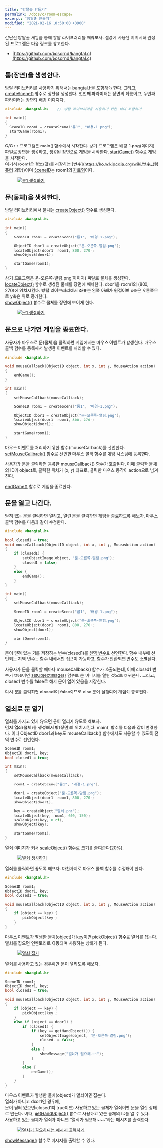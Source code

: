 ```yaml
---
title: "방탈출 만들기"
permalink: /docs/c/room-escape/
excerpt: "방탈출 만들기"
modified: "2021-02-16 10:50:00 +0900"
---
```

간단한 방탈출 게임을 통해 방탈 라이브러리를 배워보자.
설명에 사용된 이미지와 완성된 프로그램은 다음 링크를 참고한다.
- [https://github.com/bosornd/bangtal.c](https://github.com/bosornd/bangtal.c)

## 룸(장면)을 생성한다.

방탈 라이브러리를 사용하기 위해서는 bangtal.h을 포함해야 한다.
그리고, [createScene()](/api/bangtal_8h.html#a3b2c14502ab6ce66c317b12308915234) 함수로
장면을 생성한다.
첫번째 파라미터는 장면의 이름이고, 두번째 파라미터는 장면의 배경 이미지다.
```c++
#include <bangtal.h>    // 방탈 라이브러리를 사용하기 위한 헤더 포함하기

int main()
{
  SceneID room1 = createScene("룸1", "배경-1.png");
  startGame(room1);
}
```

C/C++ 프로그램은 main() 함수에서 시작한다.
상기 프로그램은 배경-1.png(이미지) 파일로 장면을 생성하고, 생성된 장면으로 게임을 시작한다.
[startGame()](/api/bangtal_8h.html#a4426589c4897d66f1af5e856056a33a7) 함수로 게임을 시작한다.<br />
여기서 room1은 정보(값)를 저장하는 [변수](https://ko.wikipedia.org/wiki/변수_(컴퓨터 과학))이며 [SceneID](/api/bangtal_8h.html#a4276516c60e90dcc61adda40ef8dd0e5)는 room1의 [자료형](https://ko.wikipedia.org/wiki/자료형)이다.

<figure>
  <a href="/assets/images/create_room1.png">
  <img src="/assets/images/create_room1.png" alt="룸1 생성하기"></a>
</figure>

## 문(물체)을 생성한다.

방탈 라이브러리에서 물체는 [createObject()](/api/bangtal_8h.html#a0e7f05670de47ad24a63591b69bbe793)
함수로 생성한다.
```c++
#include <bangtal.h>

int main()
{
	SceneID room1 = createScene("룸1", "배경-1.png");

	ObjectID door1 = createObject("문-오른쪽-열림.png");
	locateObject(door1, room1, 800, 270);
	showObject(door1);

	startGame(room1);
}
```
상기 프로그램은 문-오른쪽-열림.png(이미지) 파일로 물체를 생성한다. [locateObject()](/api/bangtal_8h.html#a841791c660e8b5781662fbaf28620182) 함수로 생성된 물체를 장면에 배치한다.
door1을 room1의 (800, 270)에 위치시킨다.
방탈 라이브러리에서 좌표는 왼쪽 아래가 원점이며 x축은 오른쪽으로 y축은 위로 증가한다.<br />
[showObject()](/api/bangtal_8h.html#ae46082fc3da39525de3691944049afd5) 함수로
물체를 장면에 보이게 한다.

<figure>
  <a href="/assets/images/create_door1.png">
  <img src="/assets/images/create_door1.png" alt="문1 생성하기"></a>
</figure>

## 문으로 나가면 게임을 종료한다.
사용자가 마우스로 문(물체)을 클릭하면 게임에서는 마우스 이벤트가 발생한다.
마우스 콜백 함수를 등록해서 발생한 이벤트를 처리할 수 있다.

```c++
#include <bangtal.h>

void mouseCallback(ObjectID object, int x, int y, MouseAction action)
{
	endGame();
}

int main()
{
	setMouseCallback(mouseCallback);

	SceneID room1 = createScene("룸1", "배경-1.png");

	ObjectID door1 = createObject("문-오른쪽-열림.png");
	locateObject(door1, room1, 800, 270);
	showObject(door1);

	startGame(room1);
}
```
마우스 이벤트를 처리하기 위한 함수(mouseCallback)를 선언한다.
[setMouseCallback()](/api/bangtal_8h.html#a9b828a65e91609a44cd7e2ec8456e3b0) 함수로
선언한 마우스 콜백 함수를 게임 시스템에 등록한다.<br />

사용자가 문을 클릭하면 등록한 mouseCallback() 함수가 호출된다.
이때 클릭한 물체의 ID가 object로, 클릭한 위치가 (x, y) 좌표로, 클릭한 마우스 동작이
action으로 넘겨진다.<br />

[endGame()](/api/bangtal_8h.html#aeda119595fcc834db9cfec532a90cf79) 함수로
게임을 종료한다.

## 문을 열고 나간다.
닫혀 있는 문을 클릭하면 열리고, 열린 문을 클릭하면 게임을 종료하도록 해보자.
마우스 콜백 함수를 다음과 같이 수정한다.
```c++
#include <bangtal.h>

bool closed1 = true;
void mouseCallback(ObjectID object, int x, int y, MouseAction action)
{
	if (closed1) {
		setObjectImage(object, "문-오른쪽-열림.png");
		closed1 = false;
	}
	else {
		endGame();
	}
}

int main()
{
	setMouseCallback(mouseCallback);

	SceneID room1 = createScene("룸1", "배경-1.png");

	ObjectID door1 = createObject("문-오른쪽-닫힘.png");
	locateObject(door1, room1, 800, 270);
	showObject(door1);

	startGame(room1);
}
```
문이 닫혀 있는 가를 저장하는 변수(closed1)를 [전역 변수](https://ko.wikipedia.org/wiki/전역_변수)로 선언한다. 함수 내부에 선언되는 지역 변수는 함수 내에서만 접근이 가능하고, 함수가 반환되면 변수도 소멸된다.<br />

사용자가 문을 클릭할 때마다 mouseCallback() 함수가 호출되는데,
이때 closed1 변수가 true이면
[setObjectImage()](/api/bangtal_8h.html#a24c292b7d1ab92d00f10d75c06db3f48) 함수로
문 이미지를 열린 것으로 바꿔준다. 그리고, closed1 변수를 false로 해서 문이 열려 있음을 저장한다.<br />

다시 문을 클릭하면 closed1이 false이므로 else 문이 실행되어 게임이 종료된다.

## 열쇠로 문 열기
열쇠를 가지고 있지 않으면 문이 열리지 않도록 해보자.<br />
먼저 열쇠(물체)를 생성해서 방(장면)에 위치시킨다. main() 함수를 다음과 같이 변경한다.
이때 ObjectID door1과 key도 mouseCallback() 함수에서도 사용할 수 있도록
전역 변수로 선언한다.

```c++
SceneID room1;
ObjectID door1, key;
bool closed1 = true;

int main()
{
	setMouseCallback(mouseCallback);

	room1 = createScene("룸1", "배경-1.png");

	door1 = createObject("문-오른쪽-닫힘.png");
	locateObject(door1, room1, 800, 270);
	showObject(door1);

	key = createObject("열쇠.png");
	locateObject(key, room1, 600, 150);
	scaleObject(key, 0.2f);
	showObject(key);

	startGame(room1);
}
```
열쇠 이미지가 커서
[scaleObject()](/api/bangtal_8h.html#a0c607e8241b4d3293c69b813ad9771ad) 함수로
크기를 줄여준다(20%).

<figure>
  <a href="/assets/images/create_key.png">
  <img src="/assets/images/create_key.png" alt="열쇠 생성하기"></a>
</figure>

열쇠를 클릭하면 줍도록 해보자. 마찬가지로 마우스 콜백 함수를 수정해야 한다.

```c++
#include <bangtal.h>

SceneID room1;
ObjectID door1, key;
bool closed1 = true;

void mouseCallback(ObjectID object, int x, int y, MouseAction action)
{
	if (object == key) {
		pickObject(key);
	}
}
```
마우스 이벤트가 발생한 물체(object)가 key이면
[pickObject()](/api/bangtal_8h.html#a1f4f4b2856928a0bdf29609ee81f510d) 함수로
열쇠를 집는다. 열쇠를 집으면 인벤토리로 이동되며 사용하는 상태가 된다.

<figure>
  <a href="/assets/images/pick_key.png">
  <img src="/assets/images/pick_key.png" alt="열쇠 집기"></a>
</figure>

열쇠를 사용하고 있는 경우에만 문이 열리도록 해보자.
```c++
#include <bangtal.h>

SceneID room1;
ObjectID door1, key;
bool closed1 = true;

void mouseCallback(ObjectID object, int x, int y, MouseAction action)
{
	if (object == key) {
		pickObject(key);
	}
	else if (object == door1) {
		if (closed1) {
			if (key == getHandObject()) {
				setObjectImage(object, "문-오른쪽-열림.png");
				closed1 = false;
			}
			else {
				showMessage("열쇠가 필요해~~~");
			}
		}
		else {
			endGame();
		}
	}
}
```
마우스 이벤트가 발생한 물체(object)가 열쇠이면 집는다.<br />
열쇠가 아니고 door1인 경우에,<br />
문이 닫혀 있으면(closed1이 true이면)
사용하고 있는 물체가 열쇠이면 문을 열린 상태로 만든다. 이때,
[getHandObject()](/api/bangtal_8h.html#a548f9a09e6eee1f6c6963b658e05fc62) 함수로
사용하고 있는 물체의 ID를 알 수 있다.<br />
사용하고 있는 물체가 열쇠가 아니면 "열쇠가 필요해~~~"라는 메시지를 출력한다.

<figure>
  <a href="/assets/images/need_key.png">
  <img src="/assets/images/need_key.png" alt="열쇠가 필요하다는 메시지 출력하기"></a>
</figure>

[showMessage()](/api/bangtal_8h.html#aa3d14543ea624c7209e4cd2a9d33cb7a) 함수로
메시지를 출력할 수 있다.
